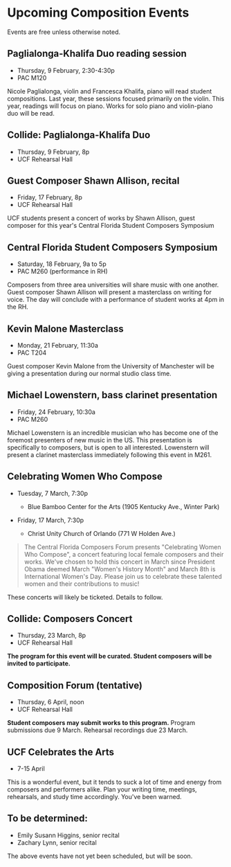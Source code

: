 # Upcoming Composition Events

Events are free unless otherwise noted.

## Paglialonga-Khalifa Duo reading session

- Thursday, 9 February, 2:30-4:30p
- PAC M120

Nicole Paglialonga, violin and Francesca Khalifa, piano will read student compositions. Last year, these sessions focused primarily on the violin. This year, readings will focus on piano. Works for solo piano and violin-piano duo will be read.

## Collide: Paglialonga-Khalifa Duo

- Thursday, 9 February, 8p
- UCF Rehearsal Hall

## Guest Composer Shawn Allison, recital

- Friday, 17 February, 8p
- UCF Rehearsal Hall

UCF students present a concert of works by Shawn Allison, guest composer for this year's Central Florida Student Composers Symposium

## Central Florida Student Composers Symposium

- Saturday, 18 February, 9a to 5p
- PAC M260 (performance in RH)

Composers from three area universities will share music with one another. Guest composer Shawn Allison will present a masterclass on writing for voice. The day will conclude with a performance of student works at 4pm in the RH.

## Kevin Malone Masterclass

- Monday, 21 February, 11:30a
- PAC T204

Guest composer Kevin Malone from the University of Manchester will be giving a presentation during our normal studio class time. 

## Michael Lowenstern, bass clarinet presentation

- Friday, 24 February, 10:30a
- PAC M260

Michael Lowenstern is an incredible musician who has become one of the foremost presenters of new music in the US. This presentation is specifically to composers, but is open to all interested. Lowenstern will present a clarinet masterclass immediately following this event in M261.

## Celebrating Women Who Compose

- Tuesday, 7 March, 7:30p
	- Blue Bamboo Center for the Arts (1905 Kentucky Ave., Winter Park)

- Friday, 17 March, 7:30p
	- Christ Unity Church of Orlando (771 W Holden Ave.)

> The Central Florida Composers Forum presents "Celebrating Women Who Compose", a concert featuring local female composers and their works. We've chosen to hold this concert in March since President Obama deemed March "Women's History Month" and March 8th is International Women's Day. Please join us to celebrate these talented women and their contributions to music!

These concerts will likely be ticketed. Details to follow.

## Collide: Composers Concert

- Thursday, 23 March, 8p
- UCF Rehearsal Hall

**The program for this event will be curated. Student composers will be invited to participate.**

## Composition Forum (tentative)

- Thursday, 6 April, noon
- UCF Rehearsal Hall

**Student composers may submit works to this program.** Program submissions due 9 March. Rehearsal recordings due 23 March.

## UCF Celebrates the Arts

- 7-15 April

This is a wonderful event, but it tends to suck a lot of time and energy from composers and performers alike. Plan your writing time, meetings, rehearsals, and study time accordingly. You've been warned.

## To be determined:

- Emily Susann Higgins, senior recital
- Zachary Lynn, senior recital

The above events have not yet been scheduled, but will be soon.
